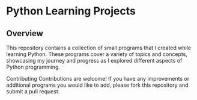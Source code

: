 # Python Learning Projects

## Overview

This repository contains a collection of small programs that I created while learning Python. These programs cover a variety of topics and concepts, showcasing my journey and progress as I explored different aspects of Python programming.

Contributing
Contributions are welcome! If you have any improvements or additional programs you would like to add, please fork this repository and submit a pull request.
